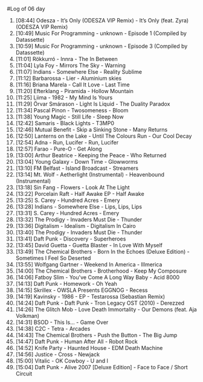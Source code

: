 #Log of 06 day

1. [08:44] Odesza - It’s Only (ODESZA VIP Remix) - It’s Only (feat. Zyra) (ODESZA VIP Remix)
1. [10:49] Music For Programming - unknown - Episode 1 (Compiled by Datassette)
1. [10:59] Music For Programming - unknown - Episode 3 (Compiled by Datassette)
1. [11:01] Rökkurró - Innra - The In Between
1. [11:04] Lyla Foy - Mirrors The Sky - Warning
1. [11:07] Indians - Somewhere Else - Reality Sublime
1. [11:12] Barbarossa - Lier - Aluminium skies
1. [11:16] Briana Marela - Call It Love - Last Time
1. [11:20] Efterklang - Piramida - Hollow Mountain
1. [11:25] Liima - 1982 - My Mind Is Yours
1. [11:29] Örvar Smárason - Light Is Liquid - The Duality Paradox
1. [11:34] Pascal Pinon - Twosomeness - Bloom
1. [11:38] Young Magic - Still Life - Sleep Now
1. [12:42] Samaris - Black Lights - T3MP0
1. [12:46] Mutual Benefit - Skip a Sinking Stone - Many Returns
1. [12:50] Lanterns on the Lake - Until The Colours Run - Our Cool Decay
1. [12:54] Adna - Run, Lucifer - Run, Lucifer
1. [12:57] Farao - Pure-O - Get Along
1. [13:00] Arthur Beatrice - Keeping the Peace - Who Returned
1. [13:04] Young Galaxy - Down Time - Glowworms
1. [13:10] FM Belfast - Island Broadcast - Streamers
1. [13:14] Mt. Wolf - Aetherlight (Instrumental) - Heavenbound (Instrumental)
1. [13:18] Sin Fang - Flowers - Look At The Light
1. [13:22] Porcelain Raft - Half Awake EP - Half Awake
1. [13:25] S. Carey - Hundred Acres - Emery
1. [13:28] Indians - Somewhere Else - Lips, Lips, Lips
1. [13:31] S. Carey - Hundred Acres - Emery
1. [13:32] The Prodigy - Invaders Must Die - Thunder
1. [13:36] Digitalism - Idealism - Digitalism In Cairo
1. [13:40] The Prodigy - Invaders Must Die - Thunder
1. [13:41] Daft Punk - Discovery - Superheroes
1. [13:45] David Guetta - Guetta Blaster - In Love With Myself
1. [13:49] The Chemical Brothers - Born In the Echoes (Deluxe Edition) - Sometimes I Feel So Deserted
1. [13:55] Wolfgang Gartner - Weekend In America - Illmerica
1. [14:00] The Chemical Brothers - Brotherhood - Keep My Composure
1. [14:06] Fatboy Slim - You've Come A Long Way Baby - Acid 8000
1. [14:13] Daft Punk - Homework - Oh Yeah
1. [14:15] Skrillex - OWSLA Presents EGGNOG - Recess
1. [14:19] Kavinsky - 1986 - EP - Testarossa (Sebastian Remix)
1. [14:24] Daft Punk - Daft Punk - Tron Legacy OST (2010) - Derezzed
1. [14:26] The Glitch Mob - Love Death Immortality - Our Demons (feat. Aja Volkman)
1. [14:31] BSOD - This Is... - Game Over
1. [14:38] C2C - Tetra - Arcades
1. [14:43] The Chemical Brothers - Push the Button - The Big Jump
1. [14:47] Daft Punk - Human After All - Robot Rock
1. [14:52] Knife Party - Haunted House - EDM Death Machine
1. [14:56] Justice - Cross - Newjack
1. [15:00] Vitalic - OK Cowboy - U and I
1. [15:04] Daft Punk - Alive 2007 [Deluxe Edition] - Face to Face / Short Circuit
